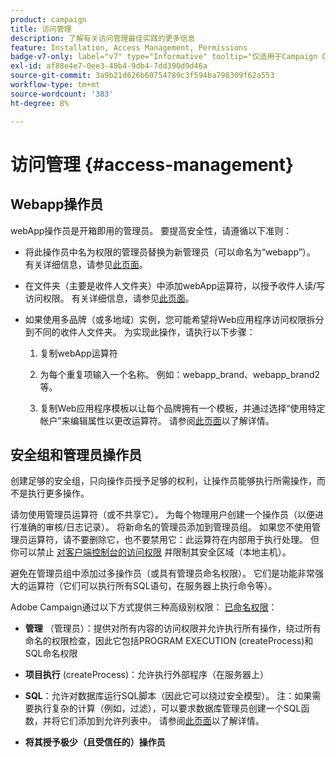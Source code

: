 ```yaml
---
product: campaign
title: 访问管理
description: 了解有关访问管理最佳实践的更多信息
feature: Installation, Access Management, Permissions
badge-v7-only: label="v7" type="Informative" tooltip="仅适用于Campaign Classicv7"
exl-id: af88e4e7-0ee3-48b4-9db4-7dd390d9d46a
source-git-commit: 3a9b21d626b60754789c3f594ba798309f62a553
workflow-type: tm+mt
source-wordcount: '383'
ht-degree: 8%

---
```


# 访问管理 {#access-management}



## Webapp操作员

webApp操作员是开箱即用的管理员。 要提高安全性，请遵循以下准则：

* 将此操作员中名为权限的管理员替换为新管理员（可以命名为“webapp”）。 有关详细信息，请参见[此页面](../../platform/using/access-management.md)。

* 在文件夹（主要是收件人文件夹）中添加webApp运算符，以授予收件人读/写访问权限。 有关详细信息，请参见[此页面](../../platform/using/access-management.md)。

* 如果使用多品牌（或多地域）实例，您可能希望将Web应用程序访问权限拆分到不同的收件人文件夹。 为实现此操作，请执行以下步骤：

   1. 复制webApp运算符

   1. 为每个重复项输入一个名称。 例如：webapp_brand、webapp_brand2等。

   1. 复制Web应用程序模板以让每个品牌拥有一个模板，并通过选择“使用特定帐户”来编辑属性以更改运算符。  请参阅[此页面](../../web/using/defining-web-forms-properties.md)以了解详情。

## 安全组和管理员操作员

创建足够的安全组，只向操作员授予足够的权利，让操作员能够执行所需操作，而不是执行更多操作。

请勿使用管理员运算符（或不共享它）。 为每个物理用户创建一个操作员（以便进行准确的审核/日志记录）。 将新命名的管理员添加到管理员组。 如果您不使用管理员运算符，请不要删除它，也不要禁用它：此运算符在内部用于执行处理。 但你可以禁止 [对客户端控制台的访问权限](../../platform/using/access-management.md) 并限制其安全区域（本地主机）。

避免在管理员组中添加过多操作员（或具有管理员命名权限）。 它们是功能非常强大的运算符（它们可以执行所有SQL语句，在服务器上执行命令等）。

Adobe Campaign通过以下方式提供三种高级别权限： [已命名权限](../../platform/using/access-management.md#named-rights)：

* **管理** （管理员）：提供对所有内容的访问权限并允许执行所有操作，绕过所有命名的权限检查，因此它包括PROGRAM EXECUTION (createProcess)和SQL命名权限

* **项目执行** (createProcess)：允许执行外部程序（在服务器上）

* **SQL**：允许对数据库运行SQL脚本（因此它可以绕过安全模型）。 注：如果需要执行复杂的计算（例如，过滤），可以要求数据库管理员创建一个SQL函数，并将它们添加到允许列表中。 请参阅[此页面](../../installation/using/scripting-coding-guidelines.md)以了解详情。

* **将其授予极少（且受信任的）操作员**
